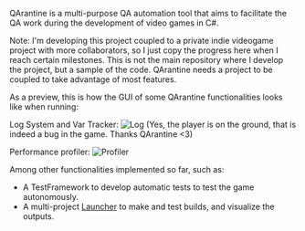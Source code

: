 QArantine is a multi-purpose QA automation tool that aims to facilitate the QA work during the development of video games in C#.

Note: I'm developing this project coupled to a private indie videogame project with more collaborators, so I just copy the progress here when I reach certain milestones. This is not the main repository where I develop the project, but a sample of the code. QArantine needs a project to be coupled to take advantage of most features.

As a preview, this is how the GUI of some QArantine functionalities looks like when running:

Log System and Var Tracker:
![Log](https://github.com/user-attachments/assets/0c8494ab-81bf-4a57-b242-916e3903260e)
(Yes, the player is on the ground, that is indeed a bug in the game. Thanks QArantine <3)

Performance profiler:
![Profiler](https://github.com/user-attachments/assets/c6b64247-bb2c-472e-aeee-2d07295ca160)

Among other functionalities implemented so far, such as:
- A TestFramework to develop automatic tests to test the game autonomously.
- A multi-project [Launcher](https://github.com/Neverah/QArantineLauncher) to make and test builds, and visualize the outputs.
